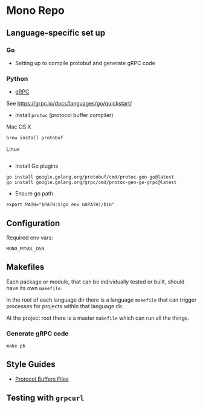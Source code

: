 # Mono Repo


## Language-specific set up

### Go

- Setting up to compile protobuf and generate gRPC code 

### Python

- [gRPC](./py/README.md#generating-grpc-code) 



See <https://grpc.io/docs/languages/go/quickstart/>

- Install `protoc` (protocol buffer compiler)

Mac OS X

```shell
brew install protobuf 
```

Linux

```shell

```

- Install Go plugins

```shell
go install google.golang.org/protobuf/cmd/protoc-gen-go@latest
go install google.golang.org/grpc/cmd/protoc-gen-go-grpc@latest
```

- Ensure go path 

```shell
export PATH="$PATH:$(go env GOPATH)/bin"
```

## Configuration

Required env vars:

```shell
MONO_MYSQL_DSN
```

## Makefiles

Each package or module, that can be individually tested or built, should have its own `makefile`.

In the root of each language dir there is a language `makefile` that can trigger processes for projects within that 
language dir.

At the project root there is a master `makefile` which can run all the things. 

### Generate gRPC code

```shell
make pb
```


## Style Guides

- [Protocol Buffers Files](https://developers.google.com/protocol-buffers/docs/style)


## Testing with `grpcurl`

